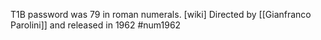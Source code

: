 T1B password was 79 in roman numerals.
[wiki]
Directed by [[Gianfranco Parolini]] and released in 1962 #num1962